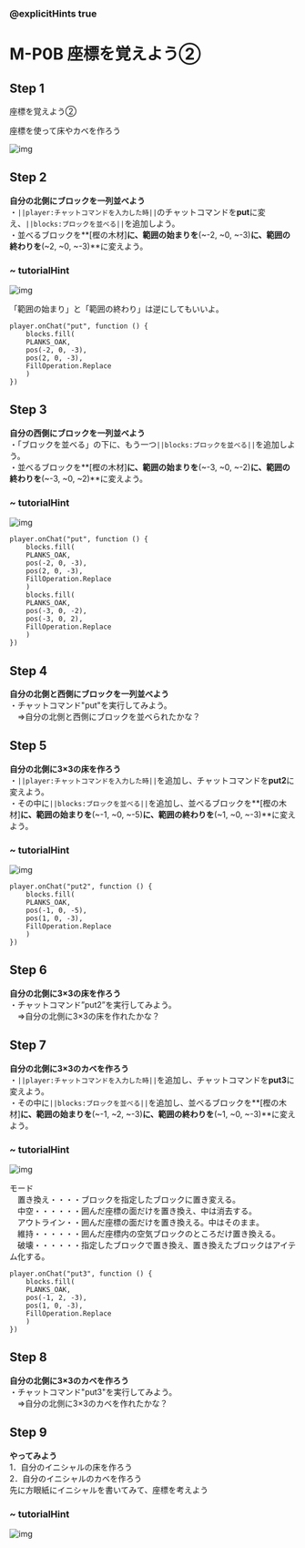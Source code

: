 ### @explicitHints true

# M-P0B 座標を覚えよう②　

## Step 1
座標を覚えよう②

座標を使って床やカベを作ろう

![img](https://teck89.xsrv.jp/MEE_tutorial/img/M-P0B.png)

## Step 2
**自分の北側にブロックを一列並べよう**  
・``||player:チャットコマンドを入力した時||``のチャットコマンドを**put**に変え、``||blocks:ブロックを並べる||``を追加しよう。  
・並べるブロックを**[樫の木材]**に、範囲の始まりを**(~-2,  ~0, ~-3)**に、範囲の終わりを**(~2,  ~0, ~-3)**に変えよう。

### ~ tutorialHint

![img](https://teck89.xsrv.jp/MEE_tutorial/img/M-P0B_1.png)

「範囲の始まり」と「範囲の終わり」は逆にしてもいいよ。

```blocks
player.onChat("put", function () {
    blocks.fill(
    PLANKS_OAK,
    pos(-2, 0, -3),
    pos(2, 0, -3),
    FillOperation.Replace
    )
})

```


## Step 3
**自分の西側にブロックを一列並べよう**  
・「ブロックを並べる」の下に、もう一つ``||blocks:ブロックを並べる||``を追加しよう。  
・並べるブロックを**[樫の木材]**に、範囲の始まりを**(~-3,  ~0, ~-2)**に、範囲の終わりを**(~-3,  ~0, ~2)**に変えよう。

### ~ tutorialHint

![img](https://teck89.xsrv.jp/MEE_tutorial/img/M-P0B_2.png)

```blocks
player.onChat("put", function () {
    blocks.fill(
    PLANKS_OAK,
    pos(-2, 0, -3),
    pos(2, 0, -3),
    FillOperation.Replace
    )
    blocks.fill(
    PLANKS_OAK,
    pos(-3, 0, -2),
    pos(-3, 0, 2),
    FillOperation.Replace
    )
})

```

## Step 4
**自分の北側と西側にブロックを一列並べよう**  
・チャットコマンド"put"を実行してみよう。  
　⇒自分の北側と西側にブロックを並べられたかな？

## Step 5
**自分の北側に3×3の床を作ろう**  
・``||player:チャットコマンドを入力した時||``を追加し、チャットコマンドを**put2**に変えよう。  
・その中に``||blocks:ブロックを並べる||``を追加し、並べるブロックを**[樫の木材]**に、範囲の始まりを**(~-1,  ~0, ~-5)**に、範囲の終わりを**(~1,  ~0, ~-3)**に変えよう。

### ~ tutorialHint
![img](https://teck89.xsrv.jp/MEE_tutorial/img/M-P0B_3.png)

```blocks
player.onChat("put2", function () {
    blocks.fill(
    PLANKS_OAK,
    pos(-1, 0, -5),
    pos(1, 0, -3),
    FillOperation.Replace
    )
})

```

## Step 6
**自分の北側に3×3の床を作ろう**  
・チャットコマンド”put2”を実行してみよう。  
　⇒自分の北側に3×3の床を作れたかな？


## Step 7
**自分の北側に3×3のカベを作ろう**  
・``||player:チャットコマンドを入力した時||``を追加し、チャットコマンドを**put3**に変えよう。  
・その中に``||blocks:ブロックを並べる||``を追加し、並べるブロックを**[樫の木材]**に、範囲の始まりを**(~-1,  ~2, ~-3)**に、範囲の終わりを**(~1,  ~0, ~-3)**に変えよう。

### ~ tutorialHint
![img](https://teck89.xsrv.jp/MEE_tutorial/img/M-P0B_4.png)

モード  
　置き換え・・・・ブロックを指定したブロックに置き変える。  
　中空・・・・・・囲んだ座標の面だけを置き換え、中は消去する。  
　アウトライン・・囲んだ座標の面だけを置き換える。中はそのまま。  
　維持・・・・・・囲んだ座標内の空気ブロックのところだけ置き換える。  
　破壊・・・・・・指定したブロックで置き換え、置き換えたブロックはアイテム化する。  

```blocks
player.onChat("put3", function () {
    blocks.fill(
    PLANKS_OAK,
    pos(-1, 2, -3),
    pos(1, 0, -3),
    FillOperation.Replace
    )
})

```
## Step 8
**自分の北側に3×3のカベを作ろう**  
・チャットコマンド"put3"を実行してみよう。  
　⇒自分の北側に3×3のカベを作れたかな？

## Step 9
**やってみよう**  
1．自分のイニシャルの床を作ろう  
2．自分のイニシャルのカベを作ろう  
先に方眼紙にイニシャルを書いてみて、座標を考えよう

### ~ tutorialHint

![img](https://teck89.xsrv.jp/MEE_tutorial/img/M-P0B_5.png)
